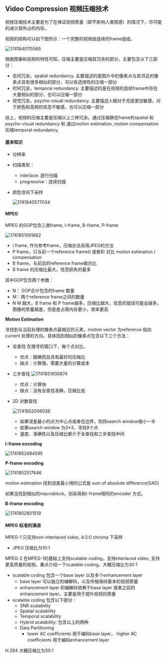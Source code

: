 ## Video Compression  视频压缩技术

视频压缩技术主要是为了在保证视频质量（即不影响人类观感）的情况下，尽可能的减少其所占的内存。

视频的结构可以如下图所示：一个完整的视频由连续的frame组成。

![1741840115565](image/00_videocompression/1741840115565.png)

根据图像和视频的特性可知，压缩主要是压缩其冗余的部分，主要包含以下三部分：

- 空间冗余，spatial redundancy. 主要描述的是图片中的像素点与其邻近的像素点具有很多相似的部分，可以有选择性的压缩一部分
- 时间冗余，temporal redundancy. 主要描述的是在视频的连续frame中存在大量相似的部分，也可以压缩一部分
- 视觉冗余，psycho-visual redundancy. 主要描述人眼对于亮度更加敏感，对于颜色和高频的信息不敏感，也可以压缩一部分

综上，视频的压缩主要是压缩以上三种冗余。通过压缩静态frame的spatial 和 psycho-visual redundancy 和 通过motion estimation, motion compensation压缩temporal redundancy.

#### 基本知识

- 分辨率
- 扫描类型：

  - interlace: 逐行扫描
  - progressive：连续扫描
- 颜色空间下采样

  ![1741840577034](image/00_videocompression/1741840577034.png)

#### MPEG

MPEG 的GOP包含三类frame, I-frame, B-frame, P-frame

![1741851091662](image/00_videocompression/1741851091662.png)

- I frame, 作为参考frame，压缩办法采用JPEG的方法
- P frame，只与前一个reference frame(I 或者B) 对比 motion estimation / compensation
- B frame，与前后的reference frame做对比
- B frame 的压缩比最大，信息损失的最多

其中GOP包含两个参数：

- N： GOP合计包含的frame 数量
- M：两个reference frame之间的数量
- N M 越大，B frame 和 P frame越多，压缩比越大，信息的错误可能会越多，图像的质量越差，但是是占用内存更小，效率更高

**Motion Estimation**

寻找到与当前处理的像素点最相近的元素，motion vector 为reference 指向 current 处理的方向。具体找到相似的像素点包含以下三个方法：

- 全查找
  在搜寻的窗口下，每个点对比。

  - 优点：精确而且具有最好的压缩比
  - 缺点：计算慢，需要大量的计算成本
- 三步查找
  ![1741851930874](image/00_videocompression/1741851930874.png)

  - 优点：计算快
  - 缺点：没有全查找准确，压缩比低
- 2D 对数查找

  ![1741852006036](image/00_videocompression/1741852006036.png)

  - 如果误差最小的点为中心点或者在边界，则将search window缩小一半
  - 如果search window 为3*3，寻找9个点
  - 速度、准确性以及压缩比都介于全查找和三步查找中间

**I-frame encoding**

![1741852494595](image/00_videocompression/1741852494595.png)

**P-frame encoding**

![1741852517646](image/00_videocompression/1741852517646.png)

motion estimation 找到误差最小用的公式是 sum of absolute difference(SAD)

如果没找到相似的macroblock，则采用和I-frame相同的encoder 方式。

**B-frame encoding**

![1741852801519](image/00_videocompression/1741852801519.png)

#### MPEG 标准的演进

MPEG-1 只支持non-interlaced video, 4:2:0 chroma 下采样

- JPEG 压缩比为10:1

MPEG-2 在MPEG-1的基础上支持scalable coding，支持interlaced video, 支持更高质量的视频。重点介绍一下scalable coding。大概压缩比为30:1

- scalable coding 包含一个base layer 以及多个enhancement layer
  - base layer 可以独立的编解码，以及传输保持基本的视频质量
  - enhancement layer 的编解码依赖于base layer 或者之前的enhancement layer。主要是用于提升视频的质量
- scalable coding 包含以下部分：
  - SNR scalability
  - Spatial scalability
  - Temporal scalability
  - Hybrid scalability: 包含以上的两种
  - Data Partitioning
    - lower AC coefficients 用于编码base layer， higher AC coefficients 用于编码enhancement layer

H.264 大概压缩比为50:1
